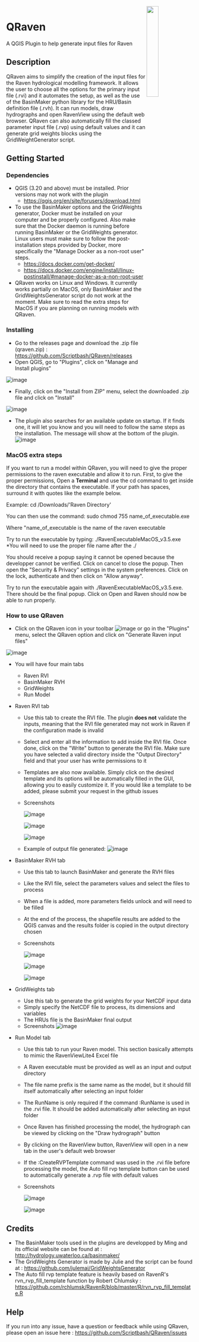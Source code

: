 <img src= "https://user-images.githubusercontent.com/98601298/206937821-d1d04252-11ac-4094-974f-fda63e1f4cca.png" width = 25% align="right">

# QRaven 

A QGIS Plugin to help generate input files for Raven

## Description

QRaven aims to simplify the creation of the input files for the Raven hydrological modelling framework. It allows the user to choose all the options for the primary input file (.rvi) and it automates the setup, as well as the use of the BasinMaker python library for the HRU/Basin definition file (.rvh). It can run models, draw hydrographs and open RavenView using the default web browser. QRaven can also automatically fill the classed parameter input file (.rvp) using default values and it can generate grid weights blocks using the GridWeightGenerator script.

## Getting Started

### Dependencies

* QGIS (3.20 and above) must be installed. Prior versions may not work with the plugin
  * https://qgis.org/en/site/forusers/download.html  
* To use the BasinMaker options and the GridWeights generator, Docker must be installed on your computer and be properly configured. Also make sure that the Docker daemon is running before running BasinMaker or the GridWeights generator. Linux users must make sure to follow the post-installation steps provided by Docker, more specifically the "Manage Docker as a non-root user" steps.
  * https://docs.docker.com/get-docker/ 
  * https://docs.docker.com/engine/install/linux-postinstall/#manage-docker-as-a-non-root-user
* QRaven works on Linux and Windows. It currently works partially on MacOS, only BasinMaker and the GridWeightsGenerator script do not work at the moment. Make sure to read the extra steps for MacOS if you are planning on running models with QRaven.


### Installing

* Go to the releases page and download the .zip file (qraven.zip) : https://github.com/Scriptbash/QRaven/releases
* Open QGIS, go to "Plugins", click on "Manage and Install plugins"

![image](https://user-images.githubusercontent.com/98601298/170998843-1fa7c283-e15b-4dce-a684-59e16a5c71d4.png)
* Finally, click on the "Install from ZIP" menu, select the downloaded .zip file and click on "Install"

![image](https://user-images.githubusercontent.com/98601298/170999288-1d8db5dc-5709-4139-8aff-412dc76eb1c2.png)

* The plugin also searches for an available update on startup. If it finds one, it will let you know and you will need to follow the same steps as the installation. The message will show at the bottom of the plugin.
  ![image](https://user-images.githubusercontent.com/98601298/188141266-755cd342-9105-4143-b93a-4a12c77b3cb7.png)


### MacOS extra steps
If you want to run a model within QRaven, you will need to give the proper permissions to the raven executable and allow it to run. 
First, to give the proper permissions, Open a __Terminal__ and use the cd command to get inside the directory that contains the executable. If your path has spaces, surround it with quotes like the example below.

Example:  cd /Downloads/'Raven Directory'

You can then use the command: sudo chmod 755 name_of_executable.exe

Where "name_of_executable is the name of the raven executable

Try to run the executable by typing: ./RavenExecutableMacOS_v3.5.exe
*You will need to use the proper file name after the ./

You should receive a popup saying it cannot be opened because the developper cannot be verified. Click on cancel to close the popup. Then open the "Security & Privacy" settings in the system preferences. Click on the lock, authenticate and then click on "Allow anyway".

Try to run the executable again with ./RavenExecutableMacOS_v3.5.exe. There should be the final popup. Click on Open and Raven should now be able to run properly.

### How to use QRaven

* Click on the QRaven icon in your toolbar ![image](https://user-images.githubusercontent.com/98601298/162262632-ead9b9aa-2034-4e5b-bba2-859040995ed5.png) or go in the "Plugins" menu, select the QRaven option and click on "Generate Raven input files"

![image](https://user-images.githubusercontent.com/98601298/170999781-22514c96-7611-424a-b946-69fd465c5181.png)

* You will have four main tabs
  * Raven RVI
  * BasinMaker RVH 
  * GridWeights
  * Run Model 

* Raven RVI tab
  * Use this tab to create the RVI file. The plugin __does not__ validate the inputs, meaning that the RVI file generated may not work in Raven if the configuration made is invalid
  * Select and enter all the information to add inside the RVI file. Once done, click on the "Write" button to generate the RVI file. Make sure you have selected a valid directory inside the "Output Directory" field and that your user has write permissions to it
  * Templates are also now available. Simply click on the desired template and its options will be automatically filled in the GUI, allowing you to easily customize it. If you would like a template to be added, please submit your request in the github issues
  * Screenshots
    
    ![image](https://user-images.githubusercontent.com/98601298/188142999-bcdffa91-2255-4d6e-95c2-55804f944ded.png)
    
    ![image](https://user-images.githubusercontent.com/98601298/188143330-3da0c874-7c28-4f31-82b0-0ddf90f8e628.png)

    ![image](https://user-images.githubusercontent.com/98601298/188143641-2e264563-eb8d-4972-ad5c-9c8e37d3c3cf.png)
    
   * Example of output file generated: 
    ![image](https://user-images.githubusercontent.com/98601298/188145605-b6ad2280-3383-4ae9-a889-1d6993de5eb6.png)

    
* BasinMaker RVH tab
  * Use this tab to launch BasinMaker and generate the RVH files
  * Like the RVI file, select the parameters values and select the files to process
  * When a file is added, more parameters fields unlock and will need to be filled
  * At the end of the process, the shapefile results are added to the QGIS canvas and the results folder is copied in the output directory chosen
  * Screenshots
    
    ![image](https://user-images.githubusercontent.com/98601298/188148617-439381da-ea4e-4ef9-9b1f-0ab51d926eda.png)
    
    ![image](https://user-images.githubusercontent.com/98601298/188148882-aaa4dfcc-b249-4a50-b823-062b60edc037.png)
    
    ![image](https://user-images.githubusercontent.com/98601298/188149131-8b1825b3-966b-4624-9d71-0e8b5457a825.png)

    
* GridWeights tab
  * Use this tab to generate the grid weights for your NetCDF input data
  * Simply specify the NetCDF file to process, its dimensions and variables
  * The HRUs file is the BasinMaker final output
  * Screenshots
  ![image](https://user-images.githubusercontent.com/98601298/188149605-f67b527a-4069-4a51-9830-4290c79fd0b8.png)


* Run Model tab
  * Use this tab to run your Raven model. This section basically attempts to mimic the RavenViewLite4 Excel file
  * A Raven executable must be provided as well as an input and output directory
  * The file name prefix is the same name as the model, but it should fill itself automatically after selecting an input folder
  * The RunName is only required if the command :RunName is used in the .rvi file. It should be added automatically after selecting an input folder
  * Once Raven has finished processing the model, the hydrograph can be viewed by clicking on the "Draw hydrograph" button
  * By clicking on the RavenView button, RavenView will open in a new tab in the user's default web browser
  * If the :CreateRVPTemplate command was used in the .rvi file before processing the model, the Auto fill rvp template button can be used to automatically generate a .rvp file with default values
  * Screenshots
    
    ![image](https://user-images.githubusercontent.com/98601298/188149995-0dbed886-7906-412a-b798-09bae286959e.png)

    ![image](https://user-images.githubusercontent.com/98601298/188150121-ff889b56-5aa3-4e17-9d7f-28848896932d.png)

## Credits
* The BasinMaker tools used in the plugins are developped by Ming and its official website can be found at : http://hydrology.uwaterloo.ca/basinmaker/
* The GridWeights Generator is made by Julie and the script can be found at : https://github.com/julemai/GridWeightsGenerator 
* The Auto fill rvp template feature is heavily based on RavenR's rvn_rvp_fill_template function by Robert Chlumsky : https://github.com/rchlumsk/RavenR/blob/master/R/rvn_rvp_fill_template.R

## Help

If you run into any issue, have a question or feedback while using QRaven, please open an issue here : https://github.com/Scriptbash/QRaven/issues
